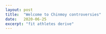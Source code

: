 ```yaml
---
layout: post
title:  "Welcome to Chinmoy controversies"
date:   2020-06-25
excerpt: "fit athletes derive"
---
```

